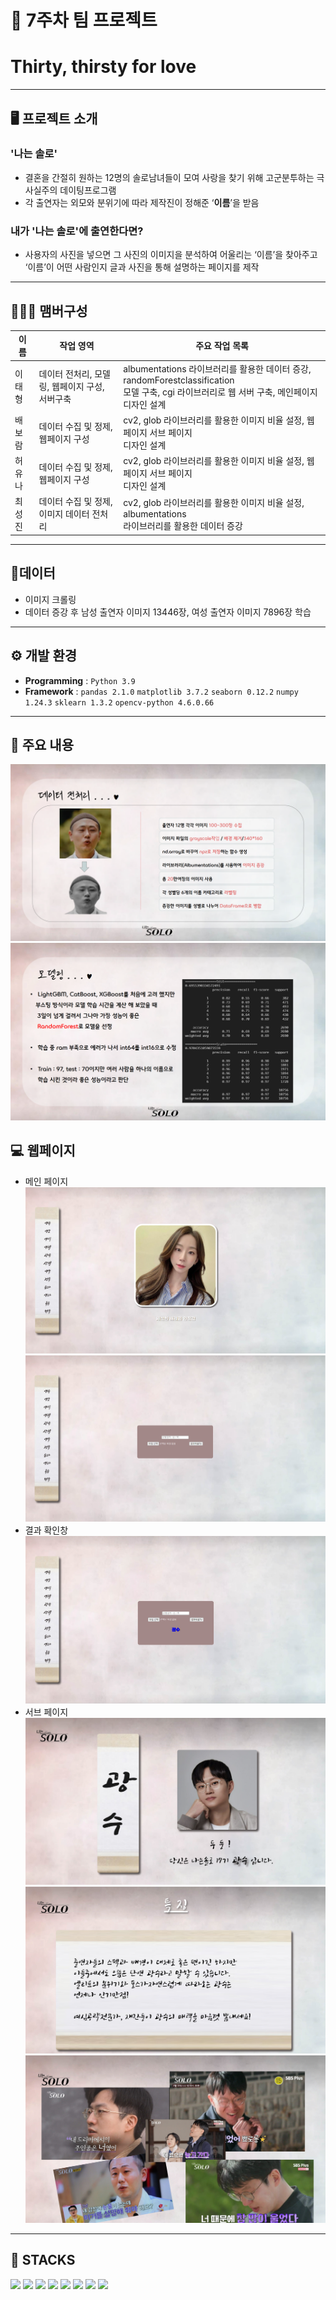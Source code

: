 # 🚩 7주차 팀 프로젝트
# **Thirty, thirsty for love**
----------------------------------------------------------

## 🖥️ 프로젝트 소개
### '나는 솔로'
- 결혼을 간절히 원하는 12명의 솔로남녀들이 모여 사랑을 찾기 위해 고군분투하는 극사실주의  데이팅프로그램
- 각 출연자는 외모와 분위기에 따라 제작진이 정해준 ‘**이름**’을 받음
### 내가 '나는 솔로'에 출연한다면?
- 사용자의 사진을 넣으면 그 사진의 이미지을 분석하여 어울리는 ‘이름’을 찾아주고 ‘이름’이 어떤 사람인지 글과 사진을 통해 설명하는 페이지를 제작

----------------------------------------------------------


## 🧑‍🤝‍🧑 맴버구성

| 이름 | 작업 영역 | 주요 작업 목록 |
|---|---|---|
| 이태형  | 데이터 전처리, 모델링, 웹페이지 구성,<br>서버구축 | albumentations 라이브러리를 활용한 데이터 증강, randomForestclassification <br>모델 구축, cgi 라이브러리로 웹 서버 구축, 메인페이지 디자인 설계 
| 배보람  | 데이터 수집 및 정제, 웹페이지 구성 | cv2, glob 라이브러리를 활용한 이미지 비율 설정, 웹페이지 서브 페이지 <br>디자인 설계 | 
| 허유나  | 데이터 수집 및 정제, 웹페이지 구성 | cv2, glob 라이브러리를 활용한 이미지 비율 설정, 웹페이지 서브 페이지 <br>디자인 설계 |
| 최성진  | 데이터 수집 및 정제, 이미지 데이터 전처리 | cv2, glob 라이브러리를 활용한 이미지 비율 설정, albumentations <br>라이브러리를 활용한 데이터 증강 |


----------------------------------------------------------

## 📂데이터
- 이미지 크롤링
- 데이터 증강 후 남성 출연자 이미지 13446장, 여성 출연자 이미지 7896장 학습 
----------------------------------------------------------

## ⚙️ 개발 환경
- **Programming** : `Python 3.9`
- **Framework** : `pandas 2.1.0` `matplotlib 3.7.2` `seaborn 0.12.2`  `numpy 1.24.3` `sklearn 1.3.2` `opencv-python 4.6.0.66`

----------------------------------------------------------
## 📌 주요 내용
![Alt text](readme_img/image.png)
![Alt text](readme_img/image-1.png)

## 💻 웹페이지
- 메인 페이지
![Alt text](readme_img/image-2.png)
![Alt text](readme_img/image-3.png)
- 결과 확인창
![Alt text](readme_img/image-4.png)
- 서브 페이지
![Alt text](readme_img/image-5.png)
![Alt text](readme_img/image-6.png)
![Alt text](readme_img/image-7.png)
----------------------------------------------------------
## 📓 STACKS
 <img src="https://img.shields.io/badge/Python-3776AB?style=for-the-badge&logo=Python&logoColor=white"> <img src="https://img.shields.io/badge/Jupyter-F37626?style=for-the-badge&logo=Jupyter&logoColor=white"> <img src="https://img.shields.io/badge/Pandas-150458?style=for-the-badge&logo=Pandas&logoColor=white"> <img src="https://img.shields.io/badge/html5-E34F26?style=for-the-badge&logo=html5&logoColor=white"> <img src="https://img.shields.io/badge/CSS3-EC407A?style=for-the-badge&logo=CSS3&logoColor=white"> <img src="https://img.shields.io/badge/numpy-013243?style=for-the-badge&logo=numpy&logoColor=white"> <img src="https://img.shields.io/badge/scikitlearn-F7931E?style=for-the-badge&logo=scikitlearn&logoColor=white"> <img src="https://img.shields.io/badge/opencv-EA7E20?style=for-the-badge&logo=opencv&logoColor=white">

